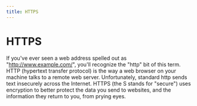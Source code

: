 ```yaml
---
title: HTTPS
---
```

# HTTPS

If you've ever seen a web address spelled out as "http://www.example.com/", you'll recognize the "http" bit of this term. HTTP (hypertext transfer protocol) is the way a web browser on your machine talks to a remote web server. Unfortunately, standard http sends text insecurely across the Internet. HTTPS (the S stands for "secure") uses encryption to better protect the data you send to websites, and the information they return to you, from prying eyes.